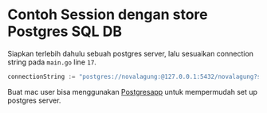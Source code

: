 # Contoh Session dengan store Postgres SQL DB

Siapkan terlebih dahulu sebuah postgres server, lalu sesuaikan connection string pada `main.go` line `17`.

```go
connectionString := "postgres://novalagung:@127.0.0.1:5432/novalagung?sslmode=disable"
```

Buat mac user bisa menggunakan [Postgresapp](https://postgresapp.com/) untuk mempermudah set up postgres server.
